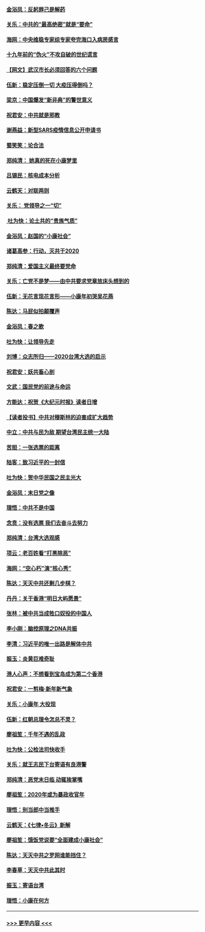 #### [金浴凤：反躬罪己是解药](../pages/nsc993/n11820280.md?t=01252001) 
#### [关乐：中共的“最高绝密”就是“要命”](../pages/nsc993/n11816946.md?t=01252001) 
#### [海网：中央维稳专家组专家夸完海口入病房感言](../pages/nsc993/n11815138.md?t=01252001) 
#### [十九年前的“伪火”不攻自破的世纪谎言](../pages/nsc993/n11813238.md?t=01252001) 
#### [【网文】武汉市长必须回答的六个问题](../pages/nsc993/n11813848.md?t=01252001) 
#### [伍新：稳定压倒一切 大疫压得倒吗？](../pages/nsc993/n11812634.md?t=01252001) 
#### [梁京：中国爆发“新非典”的警世意义](../pages/nsc993/n11812554.md?t=01252001) 
#### [祝君安：中共就是邪教](../pages/nsc993/n11812431.md?t=01252001) 
#### [谢燕益：新型SARS疫情信息公开申请书](../pages/nsc993/n11808840.md?t=01252001) 
#### [蜀笑笑：论合法](../pages/nsc993/n11808064.md?t=01252001) 
#### [郑纯清： 她真的死在小康梦里](../pages/nsc993/n11806623.md?t=01252001) 
#### [吕锡民：核电成本分析](../pages/nsc993/n11806284.md?t=01252001) 
#### [云鹤天：对联两则](../pages/nsc993/n11805957.md?t=01252001) 
#### [关乐： 党领导之一“切”](../pages/nsc993/n11804505.md?t=01252001) 
#### [ 吐为快：论土共的“贵族气质”](../pages/nsc993/n11804490.md?t=01252001) 
#### [金浴凤：赵国的“小康社会”](../pages/nsc993/n11804452.md?t=01252001) 
#### [诸葛高参：行动，灭共于2020](../pages/nsc993/n11804120.md?t=01252001) 
#### [郑纯清：爱国主义最终要党命](../pages/nsc993/n11802197.md?t=01252001) 
#### [关乐：亡党不是梦——由中共要求党章放床头想到的](../pages/nsc993/n11802156.md?t=01252001) 
#### [伍新：无花言现花言形——小康年初哭吴花燕](../pages/nsc993/n11800044.md?t=01252001) 
#### [陈达：马屁似拍颠覆声](../pages/nsc993/n11800010.md?t=01252001) 
#### [金浴凤：春之歌](../pages/nsc993/n11797687.md?t=01252001) 
#### [吐为快：让领导先走](../pages/nsc993/n11797512.md?t=01252001) 
#### [刘博：众志所归——2020台湾大选的启示](../pages/nsc993/n11796878.md?t=01252001) 
#### [祝君安：妖共畜心剖](../pages/nsc993/n11794273.md?t=01252001) 
#### [文武：国民党的前途与命运](../pages/nsc993/n11794198.md?t=01252001) 
#### [方能达：祝贺《大纪元时报》读者日增](../pages/nsc993/n11793807.md?t=01252001) 
#### [【读者投书】中共对穆斯林的迫害成扩大趋势](../pages/nsc993/n11791371.md?t=01252001) 
#### [中立：中共与民为敌 期望台湾民主统一大陆](../pages/nsc993/n11790392.md?t=01252001) 
#### [苦胆：一张选票的距离](../pages/nsc993/n11788914.md?t=01252001) 
#### [陆客：致习近平的一封信](../pages/nsc993/n11788867.md?t=01252001) 
#### [吐为快：贺中华民国之民主光大](../pages/nsc993/n11788618.md?t=01252001) 
#### [金浴凤：末日党之像](../pages/nsc993/n11787475.md?t=01252001) 
#### [理悟：中共不是中国](../pages/nsc993/n11787463.md?t=01252001) 
#### [念贲：没有选票  我们去奋斗去努力](../pages/nsc993/n11787398.md?t=01252001) 
#### [郑纯清：台湾大选观感](../pages/nsc993/n11786210.md?t=01252001) 
#### [项云：老百姓看“打黑除恶”](../pages/nsc993/n11785398.md?t=01252001) 
#### [海网：“空心朽”演“核心秀”](../pages/nsc993/n11783874.md?t=01252001) 
#### [陈达：天灭中共还剩几步棋？](../pages/nsc993/n11783719.md?t=01252001) 
#### [丹丹：关于香港“明日大屿愿景”](../pages/nsc993/n11783273.md?t=01252001) 
#### [张林：被中共当成牲口奴役的中国人](../pages/nsc993/n11782397.md?t=01252001) 
#### [李小刚：脑控原理之DNA共振](../pages/nsc993/n11780962.md?t=01252001) 
#### [李清：习近平的唯一出路是解体中共](../pages/nsc993/n11780866.md?t=01252001) 
#### [振玉：炎黄巨难奇耻](../pages/nsc993/n11779632.md?t=01252001) 
#### [港人心声：不想看到宝岛成为第二个香港](../pages/nsc993/n11778817.md?t=01252001) 
#### [祝君安：一剪梅‧新年新气象](../pages/nsc993/n11776340.md?t=01252001) 
#### [关乐：小康年 大役现](../pages/nsc993/n11774213.md?t=01252001) 
#### [伍新：红朝总理令怎总不灵？](../pages/nsc993/n11770813.md?t=01252001) 
#### [廖祖笙：千年不遇的乱政](../pages/nsc993/n11770373.md?t=01252001) 
#### [吐为快：公检法司快收手](../pages/nsc993/n11770359.md?t=01252001) 
#### [关乐：就王志民下台寄语有良港警](../pages/nsc993/n11769903.md?t=01252001) 
#### [郑纯清：恶党末日临 动辄挨掌嘴](../pages/nsc993/n11769356.md?t=01252001) 
#### [廖祖笙：2020年或为暴政收官年](../pages/nsc993/n11768216.md?t=01252001) 
#### [理悟：别当郎中当推手](../pages/nsc993/n11768243.md?t=01252001) 
#### [云鹤天：《七律▪冬云》新解](../pages/nsc993/n11768204.md?t=01252001) 
#### [廖祖笙：饿饭党说要“全面建成小康社会”](../pages/nsc993/n11767482.md?t=01252001) 
#### [陈达：天灭中共之罗网谁能挡住？](../pages/nsc993/n11767465.md?t=01252001) 
#### [李春草：天灭中共此其时](../pages/nsc993/n11767452.md?t=01252001) 
#### [振玉：寄语台湾](../pages/nsc993/n11767432.md?t=01252001) 
#### [理悟：小康在何方](../pages/nsc993/n11767394.md?t=01252001) 

----
#### [ >>> 更早内容 <<< ](../indexes/nsc993-earlier.md)
